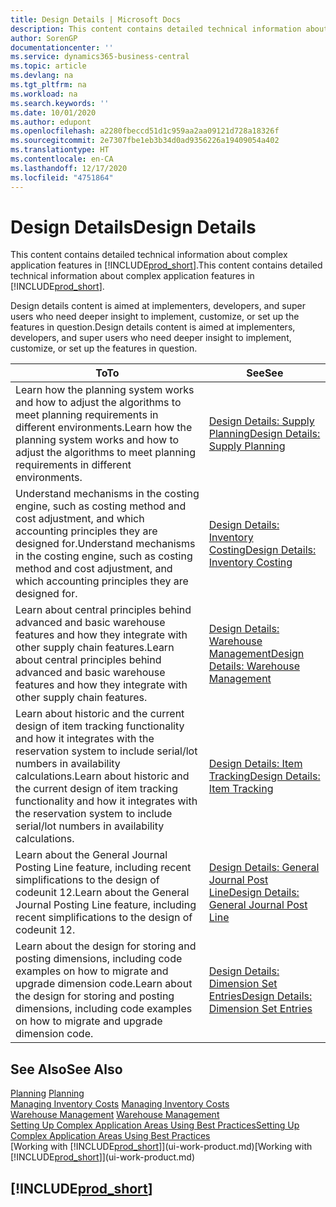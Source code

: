 ```yaml
---
title: Design Details | Microsoft Docs
description: This content contains detailed technical information about complex application features in Business Central.
author: SorenGP
documentationcenter: ''
ms.service: dynamics365-business-central
ms.topic: article
ms.devlang: na
ms.tgt_pltfrm: na
ms.workload: na
ms.search.keywords: ''
ms.date: 10/01/2020
ms.author: edupont
ms.openlocfilehash: a2280fbeccd51d1c959aa2aa09121d728a18326f
ms.sourcegitcommit: 2e7307fbe1eb3b34d0ad9356226a19409054a402
ms.translationtype: HT
ms.contentlocale: en-CA
ms.lasthandoff: 12/17/2020
ms.locfileid: "4751864"
---
```

# <a name="design-details"></a><span data-ttu-id="dc0e8-103">Design Details</span><span class="sxs-lookup"><span data-stu-id="dc0e8-103">Design Details</span></span>
<span data-ttu-id="dc0e8-104">This content contains detailed technical information about complex application features in [!INCLUDE[prod_short](includes/prod_short.md)].</span><span class="sxs-lookup"><span data-stu-id="dc0e8-104">This content contains detailed technical information about complex application features in [!INCLUDE[prod_short](includes/prod_short.md)].</span></span>  

 <span data-ttu-id="dc0e8-105">Design details content is aimed at implementers, developers, and super users who need deeper insight to implement, customize, or set up the features in question.</span><span class="sxs-lookup"><span data-stu-id="dc0e8-105">Design details content is aimed at implementers, developers, and super users who need deeper insight to implement, customize, or set up the features in question.</span></span>  

|<span data-ttu-id="dc0e8-106">**To**</span><span class="sxs-lookup"><span data-stu-id="dc0e8-106">**To**</span></span>|<span data-ttu-id="dc0e8-107">**See**</span><span class="sxs-lookup"><span data-stu-id="dc0e8-107">**See**</span></span>|  
|------------|-------------|  
|<span data-ttu-id="dc0e8-108">Learn how the planning system works and how to adjust the algorithms to meet planning requirements in different environments.</span><span class="sxs-lookup"><span data-stu-id="dc0e8-108">Learn how the planning system works and how to adjust the algorithms to meet planning requirements in different environments.</span></span>|[<span data-ttu-id="dc0e8-109">Design Details: Supply Planning</span><span class="sxs-lookup"><span data-stu-id="dc0e8-109">Design Details: Supply Planning</span></span>](design-details-supply-planning.md)|  
|<span data-ttu-id="dc0e8-110">Understand mechanisms in the costing engine, such as costing method and cost adjustment, and which accounting principles they are designed for.</span><span class="sxs-lookup"><span data-stu-id="dc0e8-110">Understand mechanisms in the costing engine, such as costing method and cost adjustment, and which accounting principles they are designed for.</span></span>|[<span data-ttu-id="dc0e8-111">Design Details: Inventory Costing</span><span class="sxs-lookup"><span data-stu-id="dc0e8-111">Design Details: Inventory Costing</span></span>](design-details-inventory-costing.md)|  
|<span data-ttu-id="dc0e8-112">Learn about central principles behind advanced and basic warehouse features and how they integrate with other supply chain features.</span><span class="sxs-lookup"><span data-stu-id="dc0e8-112">Learn about central principles behind advanced and basic warehouse features and how they integrate with other supply chain features.</span></span>|[<span data-ttu-id="dc0e8-113">Design Details: Warehouse Management</span><span class="sxs-lookup"><span data-stu-id="dc0e8-113">Design Details: Warehouse Management</span></span>](design-details-warehouse-management.md)|  
|<span data-ttu-id="dc0e8-114">Learn about historic and the current design of item tracking functionality and how it integrates with the reservation system to include serial/lot numbers in availability calculations.</span><span class="sxs-lookup"><span data-stu-id="dc0e8-114">Learn about historic and the current design of item tracking functionality and how it integrates with the reservation system to include serial/lot numbers in availability calculations.</span></span>|[<span data-ttu-id="dc0e8-115">Design Details: Item Tracking</span><span class="sxs-lookup"><span data-stu-id="dc0e8-115">Design Details: Item Tracking</span></span>](design-details-item-tracking.md)|  
|<span data-ttu-id="dc0e8-116">Learn about the General Journal Posting Line feature, including recent simplifications to the design of codeunit 12.</span><span class="sxs-lookup"><span data-stu-id="dc0e8-116">Learn about the General Journal Posting Line feature, including recent simplifications to the design of codeunit 12.</span></span>|[<span data-ttu-id="dc0e8-117">Design Details: General Journal Post Line</span><span class="sxs-lookup"><span data-stu-id="dc0e8-117">Design Details: General Journal Post Line</span></span>](design-details-general-journal-post-line.md)|
|<span data-ttu-id="dc0e8-118">Learn about the design for storing and posting dimensions, including code examples on how to migrate and upgrade dimension code.</span><span class="sxs-lookup"><span data-stu-id="dc0e8-118">Learn about the design for storing and posting dimensions, including code examples on how to migrate and upgrade dimension code.</span></span>|[<span data-ttu-id="dc0e8-119">Design Details: Dimension Set Entries</span><span class="sxs-lookup"><span data-stu-id="dc0e8-119">Design Details: Dimension Set Entries</span></span>](design-details-dimension-set-entries.md)| 

## <a name="see-also"></a><span data-ttu-id="dc0e8-120">See Also</span><span class="sxs-lookup"><span data-stu-id="dc0e8-120">See Also</span></span>  
 <span data-ttu-id="dc0e8-121">[Planning](production-planning.md) </span><span class="sxs-lookup"><span data-stu-id="dc0e8-121">[Planning](production-planning.md) </span></span>  
 <span data-ttu-id="dc0e8-122">[Managing Inventory Costs](finance-manage-inventory-costs.md) </span><span class="sxs-lookup"><span data-stu-id="dc0e8-122">[Managing Inventory Costs](finance-manage-inventory-costs.md) </span></span>  
 <span data-ttu-id="dc0e8-123">[Warehouse Management](warehouse-manage-warehouse.md) </span><span class="sxs-lookup"><span data-stu-id="dc0e8-123">[Warehouse Management](warehouse-manage-warehouse.md) </span></span>  
 [<span data-ttu-id="dc0e8-124">Setting Up Complex Application Areas Using Best Practices</span><span class="sxs-lookup"><span data-stu-id="dc0e8-124">Setting Up Complex Application Areas Using Best Practices</span></span>](set-up-complex-application-areas-using-best-practices.md)  
 <span data-ttu-id="dc0e8-125">[Working with [!INCLUDE[prod_short](includes/prod_short.md)]](ui-work-product.md)</span><span class="sxs-lookup"><span data-stu-id="dc0e8-125">[Working with [!INCLUDE[prod_short](includes/prod_short.md)]](ui-work-product.md)</span></span>

 ## [!INCLUDE[prod_short](includes/free_trial_md.md)]  
